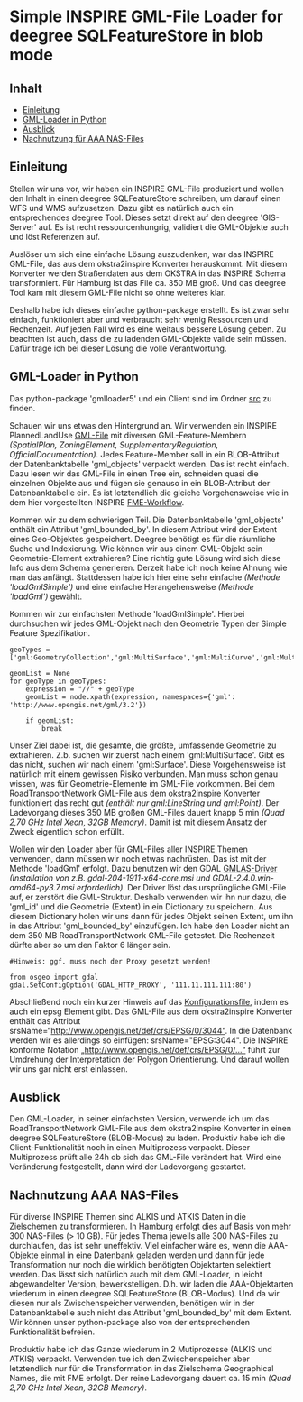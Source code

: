 #

Simple INSPIRE GML-File Loader for deegree SQLFeatureStore in blob mode
=======================================================================

## Inhalt
* [Einleitung](#einleitung)
* [GML-Loader in Python](#gml-loader-in-python)
* [Ausblick](#ausblick)
* [Nachnutzung für AAA NAS-Files](#nachnutzung-aaa-nas-files)


## Einleitung
Stellen wir uns vor, wir haben ein INSPIRE GML-File produziert und wollen den Inhalt in einen deegree SQLFeatureStore schreiben, um darauf einen WFS und WMS aufzusetzen. Dazu gibt es natürlich auch ein entsprechendes deegree Tool. Dieses setzt direkt auf den deegree 'GIS-Server' auf. Es ist recht ressourcenhungrig, validiert die GML-Objekte auch und löst Referenzen auf.

Auslöser um sich eine einfache Lösung auszudenken, war das INSPIRE GML-File, das aus dem okstra2inspire Konverter herauskommt. Mit diesem Konverter werden Straßendaten aus dem OKSTRA in das INSPIRE Schema transformiert. Für Hamburg ist das File ca. 350 MB groß. Und das deegree Tool kam mit diesem GML-File nicht so ohne weiteres klar.

Deshalb habe ich dieses einfache python-package erstellt. Es ist zwar sehr einfach, funktioniert aber und verbraucht sehr wenig Ressourcen und Rechenzeit. Auf jeden Fall wird es eine weitaus bessere Lösung geben. Zu beachten ist auch, dass die zu ladenden GML-Objekte valide sein müssen. Dafür trage ich bei dieser Lösung die volle Verantwortung.


## GML-Loader in Python
Das python-package 'gmlloader5' und ein Client sind im Ordner [src](src) zu finden.

Schauen wir uns etwas den Hintergrund an. Wir verwenden ein INSPIRE PlannedLandUse [GML-File](data/PlannedLandUse.gml) mit diversen GML-Feature-Membern *(SpatialPlan, ZoningElement, SupplementaryRegulation, OfficialDocumentation)*. Jedes Feature-Member soll in ein BLOB-Attribut der Datenbanktabelle 'gml_objects' verpackt werden. Das ist recht einfach. Dazu lesen wir das GML-File in einen Tree ein, schneiden quasi die einzelnen Objekte aus und fügen sie genauso in ein BLOB-Attribut der Datenbanktabelle ein. Es ist letztendlich die gleiche Vorgehensweise wie in dem hier vorgestellten INSPIRE [FME-Workflow]( https://github.com/enatgvhh/inspire/blob/master/fme4inspire.md).

Kommen wir zu dem schwierigen Teil. Die Datenbanktabelle 'gml_objects' enthält ein Attribut 'gml_bounded_by'. In diesem Attribut wird der Extent eines Geo-Objektes gespeichert. Deegree benötigt es für die räumliche Suche und Indexierung. Wie können wir aus einem GML-Objekt sein Geometrie-Element extrahieren? Eine richtig gute Lösung wird sich diese Info aus dem Schema generieren. Derzeit habe ich noch keine Ahnung wie man das anfängt. Stattdessen habe ich hier eine sehr einfache *(Methode 'loadGmlSimple')* und eine einfache Herangehensweise *(Methode 'loadGml')* gewählt.

Kommen wir zur einfachsten Methode 'loadGmlSimple'. Hierbei durchsuchen wir jedes GML-Objekt nach den Geometrie Typen der Simple Feature Spezifikation.
```
geoTypes = ['gml:GeometryCollection','gml:MultiSurface','gml:MultiCurve','gml:MultiPoint','gml:MultiPolygon','gml:MultiLineString','gml:Surface','gml:Curve','gml:Point','gml:Polygon','gml:LineString']

geomList = None
for geoType in geoTypes:
    expression = "//" + geoType
    geomList = node.xpath(expression, namespaces={'gml': 'http://www.opengis.net/gml/3.2'})

    if geomList:
        break
```
Unser Ziel dabei ist, die gesamte, die größte, umfassende Geometrie zu extrahieren. Z.b. suchen wir zuerst nach einem 'gml:MultiSurface'. Gibt es das nicht, suchen wir nach einem 'gml:Surface'. Diese Vorgehensweise ist natürlich mit einem gewissen Risiko verbunden. Man muss schon genau wissen, was für Geometrie-Elemente im GML-File vorkommen. Bei dem RoadTransportNetwork GML-File aus dem okstra2inspire Konverter funktioniert das recht gut *(enthält nur gml:LineString und gml:Point)*. Der Ladevorgang dieses 350 MB großen GML-Files dauert knapp 5 min *(Quad 2,70 GHz Intel Xeon, 32GB Memory)*. Damit ist mit diesem Ansatz der Zweck eigentlich schon erfüllt.

Wollen wir den Loader aber für GML-Files aller INSPIRE Themen verwenden, dann müssen wir noch etwas nachrüsten. Das ist mit der Methode 'loadGml' erfolgt. Dazu benutzen wir den GDAL [GMLAS-Driver](https://gdal.org/drivers/vector/gmlas.html#vector-gmlas) *(Installation von z.B. gdal-204-1911-x64-core.msi und GDAL-2.4.0.win-amd64-py3.7.msi erforderlich)*. Der Driver löst das ursprüngliche GML-File auf, er zerstört die GML-Struktur. Deshalb verwenden wir ihn nur dazu, die 'gml_id' und die Geometrie (Extent) in ein Dictionary zu speichern. Aus diesem Dictionary holen wir uns dann für jedes Objekt seinen Extent, um ihn in das Attribut 'gml_bounded_by' einzufügen. Ich habe den Loader nicht an dem 350 MB RoadTransportNetwork GML-File getestet. Die Rechenzeit dürfte aber so um den Faktor 6 länger sein.
```
#Hinweis: ggf. muss noch der Proxy gesetzt werden!

from osgeo import gdal
gdal.SetConfigOption('GDAL_HTTP_PROXY', '111.11.111.111:80')
```
Abschließend noch ein kurzer Hinweis auf das [Konfigurationsfile](src/ConfigLoader.xml), indem es auch ein epsg Element gibt. Das GML-File aus dem okstra2inspire Konverter enthält das Attribut srsName=“http://www.opengis.net/def/crs/EPSG/0/3044“. In die Datenbank werden wir es allerdings so einfügen: srsName="EPSG:3044". Die INSPIRE konforme Notation „http://www.opengis.net/def/crs/EPSG/0/...“ führt zur Umdrehung der Interpretation der Polygon Orientierung. Und darauf wollen wir uns gar nicht erst einlassen.


## Ausblick
Den GML-Loader, in seiner einfachsten Version, verwende ich um das RoadTransportNetwork GML-File aus dem okstra2inspire Konverter in einen deegree SQLFeatureStore (BLOB-Modus) zu laden. Produktiv habe ich die Client-Funktionalität noch in einen Multiprozess verpackt. Dieser Multiprozess prüft alle 24h ob sich das GML-File verändert hat. Wird eine Veränderung festgestellt, dann wird der Ladevorgang gestartet.


## Nachnutzung AAA NAS-Files
Für diverse INSPIRE Themen sind ALKIS und ATKIS Daten in die Zielschemen zu transformieren. In Hamburg erfolgt dies auf Basis von mehr 300 NAS-Files (> 10 GB). Für jedes Thema jeweils alle 300 NAS-Files zu durchlaufen, das ist sehr uneffektiv. Viel einfacher wäre es, wenn die AAA-Objekte einmal in eine Datenbank geladen werden und dann für jede Transformation nur noch die wirklich benötigten Objektarten selektiert werden. Das lässt sich natürlich auch mit dem GML-Loader, in leicht abgewandelter Version, bewerkstelligen. D.h. wir laden die AAA-Objektarten wiederum in einen deegree SQLFeatureStore (BLOB-Modus). Und da wir diesen nur als Zwischenspeicher verwenden, benötigen wir in der Datenbanktabelle auch nicht das Attribut 'gml_bounded_by' mit dem Extent. Wir können unser python-package also von der entsprechenden Funktionalität befreien.

Produktiv habe ich das Ganze wiederum in 2 Mutiprozesse (ALKIS und ATKIS) verpackt. Verwenden tue ich den Zwischenspeicher aber letztendlich nur für die Transformation in das Zielschema Geographical Names, die mit FME erfolgt. Der reine Ladevorgang dauert ca. 15 min *(Quad 2,70 GHz Intel Xeon, 32GB Memory)*.
